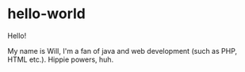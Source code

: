 # hello-world

Hello!

My name is Will, I'm a fan of java and web development (such as PHP, HTML etc.).
Hippie powers, huh.
